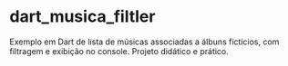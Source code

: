 # dart_musica_filtler
Exemplo em Dart de lista de músicas associadas a álbuns fictícios, com filtragem e exibição no console. Projeto didático e prático.
